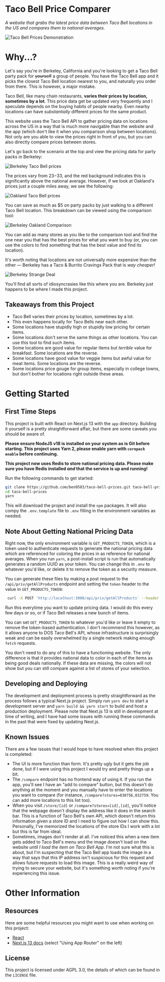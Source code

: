 # Taco Bell Price Comparer

*A website that grabs the latest price data between Taco Bell locations in the US and compares them to national averages.*

![Taco Bell Prices Demonstration](https://github.com/ben9583/taco-bell-prices/assets/16968917/a21f406e-bbac-4fae-9487-0058a1a64575)

# Why...?

Let's say you're in Berkeley, California and you're looking to get a Taco Bell party pack for ~~yourself~~ a group of people. You have the Taco Bell app and it picks the closest Taco Bell location nearest to you, and naturally you order from there. This is however, a major mistake.

Taco Bell, like many chain restaurants, **varies their prices by location, sometimes by a lot**. This price data get be updated very frequently and I speculate depends on the buying habits of people nearby. Even nearby locations can have *substantially* different prices for the same product.

This website uses the Taco Bell API to gather pricing data on locations across the US in a way that is much more navigable than the website and the app (which don't like it when you comparison shop between locations). Not only are you able to view the prices right in front of you, but you can also directly compare prices between stores.

Let's go back to the scenario at the top and view the pricing data for party packs in Berkeley:

![Berkeley Taco Bell prices](https://github.com/ben9583/taco-bell-prices/assets/16968917/41abbc57-57ba-4b46-903a-9366d340a90c)

The prices vary from $23-$33, and the red background indicates this is significantly above the national average. However, if we look at Oakland's prices just a couple miles away, we see the following:

![Oakland Taco Bell prices](https://github.com/ben9583/taco-bell-prices/assets/16968917/25bb42e3-01b6-431b-bcb3-08d1444adf20)

You can save as much as $5 on party packs by just walking to a different Taco Bell location. This breakdown can be viewed using the comparison tool:

![Berkeley Oakland Comparison](https://github.com/ben9583/taco-bell-prices/assets/16968917/2a86ec4e-81a1-4969-a67f-90861540a902)

You can add as many stores as you like to the comparison tool and find the one near you that has the best prices for what you want to buy (or, you can use the colors to find something that has the best value and find its location).

It's worth noting that locations are not universally more expensive than the other — Berkeley has a Taco & Burrito Cravings Pack that is *way cheaper!*

![Berkeley Strange Deal](https://github.com/ben9583/taco-bell-prices/assets/16968917/3fc272ef-fd37-4ed7-86b7-0cc16a15e4e8)

You'll find all sorts of idiosyncrasies like this where you are. Berkeley just happens to be where I made this project.

## Takeaways from this Project

- Taco Bell varies their prices by location, sometimes by a lot.
- This even happens locally for Taco Bells near each other.
- Some locations have stupidly high or stupidly low pricing for certain items.
- Some locations don't serve the same things as other locations. You can use this tool to find such items.
- Some locations are good value for regular items but *terrible* value for breakfast. Some locations are the reverse.
- Some locations have good value for veggie items but awful value for meat items. Some locations are the reverse.
- Some locations price gouge for group items, especially in college towns, but don't bother for locations right outside these areas.

# Getting Started

## First Time Steps

This project is built with React on Next.js 13 with the `app` directory. Building it yourself is a pretty straightforward affair, but there are some caveats you should be aware of.

**Please ensure NodeJS v18 is installed on your system as is Git before starting. This project uses Yarn 2, please enable yarn with `corepack enable` before continuing.**

**This project now uses Redis to store national pricing data. Please make sure you have Redis installed *and* that the service is up and running!**

Run the following commands to get started:

```sh
git clone https://github.com/ben9583/taco-bell-prices.git taco-bell-prices
cd taco-bell-prices
yarn
```

This will download the project and install the `npm` packages. It will also compy the `.env.template` file to `.env` filling in the environment variables as needed. 

## Note About Getting National Pricing Data

Right now, the only environment variable is `GET_PRODUCTS_TOKEN`, which is a token used to authenticate requests to generate the national pricing data which are referenced for coloring the prices in as reference for national averages. When you run `yarn`, a post-install script is run that automatically generates a random UUID as your token. You can change this in `.env` to whatever you'd like, or delete it to remove the token as a security measure.

You can generate these files by making a post request to the `/api/priv/getAllProducts` endpoint and setting the `token` header to the value in `GET_PRODUCTS_TOKEN`:

```sh
 curl -X POST 'http://localhost:3000/api/priv/getAllProducts' --header "token: [YOUR TOKEN HERE]"
```

Run this everytime you want to update pricing data. I would do this every few days or so, or if Taco Bell releases a new bunch of items.

You can set `GET_PRODUCTS_TOKEN` to whatever you'd like or leave it empty to remove the token-based authentication. I don't recommend this however, as it allows anyone to DOS Taco Bell's API, whose infrastructure is surprisingly weak and can be easily overwhelmed by a single network making enough `fetch` requests.

You don't need to do any of this to have a functioning website. The only difference is that it provides national data to color in each of the items as being good deals nationally. If these data are missing, the colors will not show but you can still compare against a list of stores of your selection.

## Developing and Deploying

The development and deployment process is pretty straightforward as the process follows a typical Next.js project. Simply run `yarn dev` to start a development server and `yarn build && yarn start` to build and host a production deployment. Please note that Next.js 13 is still in development at time of writing, and I have had some issues with running these commands in the past that were fixed by updating Next.js.

## Known Issues

There are a few issues that I would hope to have resolved when this project is completed:

- The UI is more function than form. It's pretty ugly but it gets the job done, but if I were using this project I would try and pretty things up a bit.
- The `/compare` endpoint has no frontend way of using it. If you run the app, you'll see I have an "add to compare" button, but this doesn't do anything at the moment and you manually have to enter the locations you want to compare (for instance, `/compare?stores=030756,032759`. You can add more locations to this list too).
- When you visit `/store/[id]` or `/compare?stores=[id],[id]`, you'll notice that the webpage doesn't display the address like it does in the search bar. This is a function of Taco Bell's own API, which doesn't return this information given a store ID and I need to figure out how I can show this. Personally, I've memorized the locations of the store IDs I work with a lot but this is far from ideal.
- Sometimes, images don't render at all. I've noticed this when a new item gets added to Taco Bell's menu and the image doesn't load on the website *until I load the item on Taco Bell App*. I'm not sure what this is about, but I'm suspecting that the Taco Bell app loads the image in a way that says that this IP address isn't suspicious for this request and allows future requests to load this image. This is a really weird way of trying to secure your website, but it's something worth noting if you're experiencing this issue.

# Other Information

## Resources

Here are some helpful resources you might want to use when working on this project:

- [React](https://reactjs.org/)
- [Next.js 13 docs](https://nextjs.org/docs) (select "Using App Router" on the left)

## License

This project is licensed under AGPL 3.0, the details of which can be found in the `LICENSE` file.
